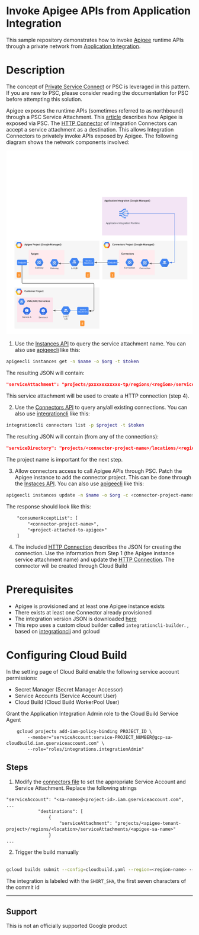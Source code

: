 # Invoke Apigee APIs from Application Integration

This sample repository demonstrates how to invoke [Apigee](https://cloud.google.com/apigee/docs/overview) runtime APIs through a private network from [Application Integration](https://cloud.google.com/application-integration/docs/overview).

# Description

The concept of [Private Service Connect](https://cloud.google.com/vpc/docs/private-service-connect) or PSC is leveraged in this pattern. If you are new to PSC, please consider reading the documentation for PSC before attempting this solution.

Apigee exposes the runtime APIs (sometimes referred to as northbound) through a PSC Service Attachment. This [article](https://cloud.google.com/apigee/docs/api-platform/system-administration/northbound-networking-psc) describes how Apigee is exposed via PSC. The [HTTP Connector](https://cloud.google.com/integration-connectors/docs/connectors/http/configure) of Integration Connectors can accept a service attachment as a destination. This allows Integration Connectors to privately invoke APIs exposed by Apigee. The following diagram shows the network components involved:

![architecture diagram](./img/image.png)

1. Use the [Instances API](https://cloud.google.com/apigee/docs/reference/apis/apigee/rest/v1/organizations.instances/get) to query the service attachment name. You can also use [apigeecli](https://github.com/apigee/apigeecli) like this:

```sh
apigeecli instances get -n $name -o $org -t $token
```

The resulting JSON will contain:

```json
"serviceAttachment": "projects/pxxxxxxxxxxx-tp/regions/<region>/serviceAttachments/<name>"
```

This service attachment will be used to create a HTTP connection (step 4).

2. Use the [Connectors API](https://cloud.google.com/integration-connectors/docs/reference/rest/v1/projects.locations.connections/list) to query any/all existing connections. You can also use [integrationcli](https://github.com/srinandan/integrationcli) like this:

```sh
integrationcli connectors list -p $project -t $token
```

The resulting JSON will contain (from any of the connections):

```json
"serviceDirectory": "projects/<connector-project-name>/locations/<region>/namespaces/connectors/services/runtime"
```

The project name is important for the next step.

3. Allow connectors access to call Apigee APIs through PSC. Patch the Apigee instance to add the connector project. This can be done through the [Instaces API](https://cloud.google.com/apigee/docs/reference/apis/apigee/rest/v1/organizations.instances/patch). You can also use [apigeecli](https://github.com/apigee/apigeecli) like this:

```sh
apigeecli instances update -n $name -o $org -c <connector-project-name> -t $token
```

The response should look like this:

```
	"consumerAcceptList": [
		"<connector-project-name>",
		"<project-attached-to-apigee>"
	]
```

4. The included [HTTP Connection](./connectors/apigee.json) describes the JSON for creating the connection. Use the information from Step 1 (the Apigee instance service attachment name) and update the [HTTP Connection](./connectors/apigee.json). The connector will be created through Cloud Build

# Prerequisites

* Apigee is provisioned and at least one Apigee instance exists
* There exists at least one Connector already provisioned
* The integration version JSON is downloaded [here](./src/executeworkflows.json)
* This repo uses a custom cloud builder called `integrationcli-builder`. , based on [integrationcli](https://github.com/srinandan/integrationcli) and gcloud

# Configuring Cloud Build

In the setting page of Cloud Build enable the following service account permissions:
* Secret Manager (Secret Manager Accessor)
* Service Accounts (Service Account User)
* Cloud Build (Cloud Build WorkerPool User)

Grant the Application Integration Admin role to the Cloud Build Service Agent

```
    gcloud projects add-iam-policy-binding PROJECT_ID \
        --member="serviceAccount:service-PROJECT_NUMBER@gcp-sa-cloudbuild.iam.gserviceaccount.com" \
        --role="roles/integrations.integrationAdmin"
```

## Steps

1. Modify the [connectors file](./connectors/apigee.json) to set the appropriate Service Account and Service Attachment. Replace the following strings

```
"serviceAccount": "<sa-name>@<project-id>.iam.gserviceaccount.com",
...
            "destinations": [
                {
                    "serviceAttachment": "projects/<apigee-tenant-project>/regions/<location>/serviceAttachments/<apigee-sa-name>"
                }
...
```

2. Trigger the build manually

```sh

gcloud builds submit --config=cloudbuild.yaml --region=<region-name> --project=<project-name>
```

The integration is labeled with the `SHORT_SHA`, the first seven characters of the commit id
___

## Support

This is not an officially supported Google product

